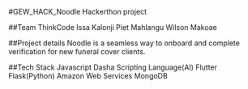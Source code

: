 #GEW_HACK_Noodle
Hackerthon project

##Team ThinkCode
Issa Kalonji
Piet Mahlangu
Wilson Makoae

##Project details
Noodle is a seamless way to onboard and complete verification for new funeral cover clients.

##Tech Stack
Javascript
Dasha Scripting Language(AI)
Flutter
Flask(Python)
Amazon Web Services
MongoDB
